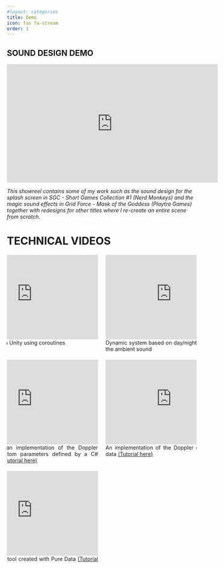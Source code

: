 ```yaml
---
#layout: categories
title: Demo
icon: fas fa-stream
order: 1
---
```


<style>
/*main video*/
.video-container {
  text-align: center;
}

.video-container iframe {
  width: 560px;
  height: 315px;
}
/*mobile responsiveness*/
@media (max-width: 767px) {
  .video-container {
    width: 100%;
  }

  .video-container iframe {
    width: 100%;
    height: auto;
  }
}

/* Video gallery */
.video-gallery {
  margin: 20px 0;
  overflow: hidden;
}

.grid-container {
  display: flex;
  justify-content: center;
  margin: 0;
}

.grid {
  display: grid;
  grid-template-columns: repeat(2, 1fr);
  grid-gap: 20px;
}

.grid-item {
  position: relative;
  padding-bottom: 0;
}

.grid-item iframe {
  width: 350px;
  height: 225px;
  object-fit: cover;
  border: 0px;
}

.video-text {
  font-size: 14px;
  text-align: justify;
  margin-top: 0px;
  width: 100%;
  max-width: 350px;
  margin-left: auto;
  margin-right: auto;
}

/* Mobile responsiveness */
@media (max-width: 768px) {
  .grid {
    grid-template-columns: repeat(1, 1fr);
  }

  .grid-item {
    padding-bottom: 0;
    width: 90%;
    margin-left: auto;
    margin-right: auto;
  }

  .grid-item iframe {
    width: 100%;
    height: auto;
    padding-bottom: 0;
  }
}
</style>


## SOUND DESIGN DEMO

<div style="text-align: center;">
  <div class="video-container">
    <iframe width="560" height="315" src="https://www.youtube.com/embed/mjOHrn_9Cf4" title="YouTube video player" frameborder="0" allow="accelerometer; autoplay; clipboard-write; encrypted-media; gyroscope; picture-in-picture; web-share" allowfullscreen></iframe>
  </div>
</div>

_This showreel contains some of my work such as the sound design for the splash screen in SGC - Short Games Collection #1 (Nerd Monkeys) and the magic sound effects in Grid Force - Mask of the Goddess (Playtra Games) together with redesigns for other titles  where I re-create an entire scene from scratch._


# TECHNICAL VIDEOS 
<div class="video-gallery">
  <div class="grid-container">
    <div class="grid">
      <div class="grid-item">
        <iframe src="https://www.youtube.com/embed/CJgiMFAX7Ds?si=gJP0K2Ii8JTIr98w"></iframe>
        <div class="video-text"> Soundscaping in Unity using coroutines</div>
      </div>
      <div class="grid-item">
        <iframe src="https://www.youtube.com/embed/k-9P_lPWnS4?si=0f9-506JbyNiIeod"></iframe>
        <div class="video-text"> Dynamic system based on day/night cycle to control the ambient sound </div>
      </div>
      <div class="grid-item">
        <iframe src="https://www.youtube.com/embed/cUD6vHqMwLU"></iframe>
        <div class="video-text"> Demonstrating an implementation of the Doppler effect with custom parameters defined by a C# script in Unity <a href="https://nico-audio.github.io/posts/doppler-effect/">(Tutorial here)</a> </div>
      </div>
      <div class="grid-item">
        <iframe src="https://www.youtube.com/embed/X8SD_jf_PII"></iframe>
        <div class="video-text"> An implementation of the Doppler effect with Pure data <a href="https://nico-audio.github.io/posts/doppler-effect/">(Tutorial here)</a></div>
      </div>
      <div class="grid-item">
        <iframe src="https://www.youtube.com/embed/Gj6VqbLJr6I"></iframe>
        <div class="video-text"> A sound design tool created with Pure Data <a href="https://nico-audio.github.io/posts/easteregg/">(Tutorial here)</a></div>
      </div>
    </div>
  </div>
</div>
